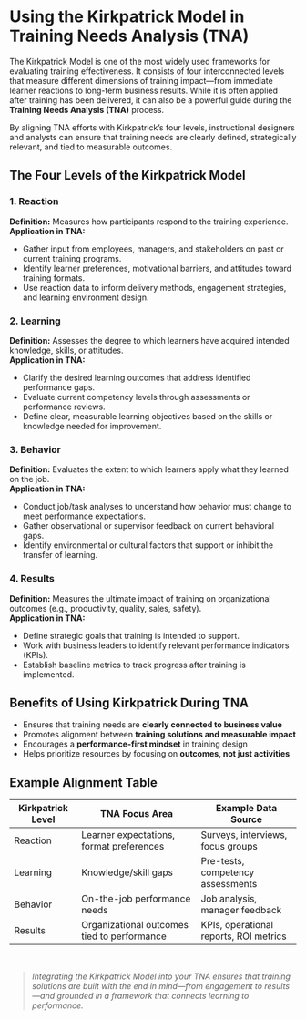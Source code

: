 # Using the Kirkpatrick Model in Training Needs Analysis (TNA)

The Kirkpatrick Model is one of the most widely used frameworks for evaluating training effectiveness. It consists of four interconnected levels that measure different dimensions of training impact—from immediate learner reactions to long-term business results. While it is often applied after training has been delivered, it can also be a powerful guide during the **Training Needs Analysis (TNA)** process.

By aligning TNA efforts with Kirkpatrick’s four levels, instructional designers and analysts can ensure that training needs are clearly defined, strategically relevant, and tied to measurable outcomes.

## The Four Levels of the Kirkpatrick Model

### 1. Reaction
**Definition:** Measures how participants respond to the training experience.  
**Application in TNA:**  
- Gather input from employees, managers, and stakeholders on past or current training programs.
- Identify learner preferences, motivational barriers, and attitudes toward training formats.
- Use reaction data to inform delivery methods, engagement strategies, and learning environment design.

### 2. Learning
**Definition:** Assesses the degree to which learners have acquired intended knowledge, skills, or attitudes.  
**Application in TNA:**  
- Clarify the desired learning outcomes that address identified performance gaps.
- Evaluate current competency levels through assessments or performance reviews.
- Define clear, measurable learning objectives based on the skills or knowledge needed for improvement.

### 3. Behavior
**Definition:** Evaluates the extent to which learners apply what they learned on the job.  
**Application in TNA:**  
- Conduct job/task analyses to understand how behavior must change to meet performance expectations.
- Gather observational or supervisor feedback on current behavioral gaps.
- Identify environmental or cultural factors that support or inhibit the transfer of learning.

### 4. Results
**Definition:** Measures the ultimate impact of training on organizational outcomes (e.g., productivity, quality, sales, safety).  
**Application in TNA:**  
- Define strategic goals that training is intended to support.
- Work with business leaders to identify relevant performance indicators (KPIs).
- Establish baseline metrics to track progress after training is implemented.

## Benefits of Using Kirkpatrick During TNA

- Ensures that training needs are **clearly connected to business value**
- Promotes alignment between **training solutions and measurable impact**
- Encourages a **performance-first mindset** in training design
- Helps prioritize resources by focusing on **outcomes, not just activities**

## Example Alignment Table

| Kirkpatrick Level | TNA Focus Area                               | Example Data Source                     |
|-------------------|----------------------------------------------|------------------------------------------|
| Reaction          | Learner expectations, format preferences     | Surveys, interviews, focus groups        |
| Learning          | Knowledge/skill gaps                         | Pre-tests, competency assessments        |
| Behavior          | On-the-job performance needs                 | Job analysis, manager feedback           |
| Results           | Organizational outcomes tied to performance  | KPIs, operational reports, ROI metrics   |

<br>

>*Integrating the Kirkpatrick Model into your TNA ensures that training solutions are built with the end in mind—from engagement to results—and grounded in a framework that connects learning to performance.*
